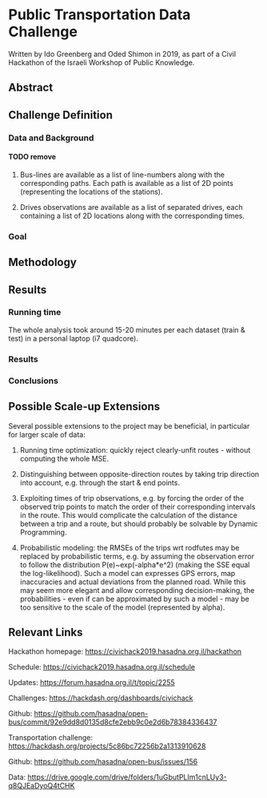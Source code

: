 # Public Transportation Data Challenge

Written by Ido Greenberg and Oded Shimon in 2019, as part of a Civil Hackathon of the Israeli Workshop of Public Knowledge.

## Abstract

## Challenge Definition
### Data and Background

#### TODO remove

1. Bus-lines are available as a list of line-numbers along with the corresponding paths.
Each path is available as a list of 2D points (representing the locations of the stations).

2. Drives observations are available as a list of separated drives,
each containing a list of 2D locations along with the corresponding times.

### Goal

## Methodology

## Results
### Running time
The whole analysis took around 15-20 minutes per each dataset (train & test) in a personal laptop (i7 quadcore).

### Results

### Conclusions

## Possible Scale-up Extensions
Several possible extensions to the project may be beneficial, in particular for larger scale of data:

1. Running time optimization: quickly reject clearly-unfit routes - without computing the whole MSE.

2. Distinguishing between opposite-direction routes by taking trip direction into account, e.g. through the start & end points.

3. Exploiting times of trip observations, e.g. by forcing the order of the observed trip points to match the order of their corresponding intervals in the route. This would complicate the calculation of the distance between a trip and a route, but should probably be solvable by Dynamic Programming.

4. Probabilistic modeling: the RMSEs of the trips wrt rodfutes may be replaced by probabilistic terms, e.g. by assuming the observation error to follow the distribution P(e)~exp(-alpha\*e^2) (making the SSE equal the log-likelihood). Such a model can expresses GPS errors, map inaccuracies and actual deviations from the planned road.
While this may seem more elegant and allow corresponding decision-making, the probabilities - even if can be approximated by such a model - may be too sensitive to the scale of the model (represented by alpha).

## Relevant Links

Hackathon homepage:
https://civichack2019.hasadna.org.il/hackathon

Schedule:
https://civichack2019.hasadna.org.il/schedule

Updates:
https://forum.hasadna.org.il/t/topic/2255


Challenges:
https://hackdash.org/dashboards/civichack

Github:
https://github.com/hasadna/open-bus/commit/92e9dd8d0135d8cfe2ebb9c0e2d6b78384336437


Transportation challenge:
https://hackdash.org/projects/5c86bc72256b2a1313910628

Github:
https://github.com/hasadna/open-bus/issues/156

Data:
https://drive.google.com/drive/folders/1uGbutPLIm1cnLUy3-q8QJEaDyoQ4tCHK
